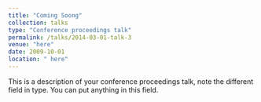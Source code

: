 ```yaml
---
title: "Coming Soong"
collection: talks
type: "Conference proceedings talk"
permalink: /talks/2014-03-01-talk-3
venue: "here"
date: 2009-10-01
location: " here"
---
```


This is a description of your conference proceedings talk, note the different field in type. You can put anything in this field.
